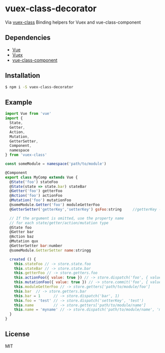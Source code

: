 # vuex-class-decorator
Via [vuex-class](https://github.com/ktsn/vuex-class)
Binding helpers for Vuex and vue-class-component

## Dependencies

- [Vue](https://github.com/vuejs/vue)
- [Vuex](https://github.com/vuejs/vuex)
- [vue-class-component](https://github.com/vuejs/vue-class-component)

## Installation

```bash
$ npm i -S vuex-class-decorator
```

## Example

```js
import Vue from 'vue'
import {
  State,
  Getter,
  Action,
  Mutation,
  GetterSetter,
  Component,
  namespace
} from 'vuex-class'

const someModule = namespace('path/to/module')

@Component
export class MyComp extends Vue {
  @State('foo') stateFoo
  @State(state => state.bar) stateBar
  @Getter('foo') getterFoo
  @Action('foo') actionFoo
  @Mutation('foo') mutationFoo
  @someModule.Getter('foo') moduleGetterFoo
  @GetterSetter('getterKey','setterKey') gsFoo:string     //getterKey ---> getters , setterKey --> actions

  // If the argument is omitted, use the property name
  // for each state/getter/action/mutation type
  @State foo
  @Getter bar
  @Action baz
  @Mutation qux
  @GetterSetter bar:number
  @someModule.GetterSetter name:stringg

  created () {
    this.stateFoo // -> store.state.foo
    this.stateBar // -> store.state.bar
    this.getterFoo // -> store.getters.foo
    this.actionFoo({ value: true }) // -> store.dispatch('foo', { value: true })
    this.mutationFoo({ value: true }) // -> store.commit('foo', { value: true })
    this.moduleGetterFoo // -> store.getters['path/to/module/foo']
    this.bar  // -> store.getters.bar
    this.bar = 1      // -> store.dispatch('bar', 1)
    this.foo = 'test' // -> store.dispatch('setterKey', 'test')
    this.name         // -> store.getters['path/to/module/name']
    this.name = 'myname' // -> store.dispatch('path/to/module/name', 'myname')
  }
}
```

## License

MIT
